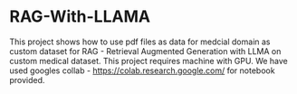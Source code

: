 # RAG-With-LLAMA
This project shows how to use  pdf files as data for medcial domain as custom dataset for RAG - Retrieval Augmented Generation with LLMA on custom medical dataset.
This project requires machine with GPU. We have used googles collab - https://colab.research.google.com/ for notebook provided.

